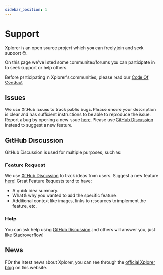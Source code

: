 ```yaml
---
sidebar_position: 1
---
```

# Support
Xplorer is an open source project which you can freely join and seek support 😊.

On this page we've listed some communites/forums you can participate in to seek support or help others.

Before participating in Xplorer's communities, please read our [Code Of Conduct](../CODE_OF_CONDUCT).

## Issues
We use GitHub issues to track public bugs. Please ensure your description is clear and has sufficient instructions to be able to reproduce the issue. Report a bug by opening a new issue [here](https://github.com/kimlimjustin/xplorer/issues). Please use [GitHub Discussion](https://github.com/kimlimjustin/xplorer/discussions) instead to suggest a new feature.

## GitHub Discussion
GitHub Discussion is used for multiple purposes, such as:

### Feature Request
We use [GitHub Discussion](https://github.com/kimlimjustin/xplorer/discussions) to track ideas from users. Suggest a new feature [here](https://github.com/kimlimjustin/xplorer/discussions)!
Great Feature Requests tend to have:
- A quick idea summary.
- What & why you wanted to add the specific feature.
- Additional context like images, links to resources to implement the feature, etc.
### Help
You can ask help using [GitHub Discussion](https://github.com/kimlimjustin/xplorer/discussions) and others will answer you, just like Stackoverflow!

## News
FOr the latest news about Xplorer, you can see through the [official Xplorer blog](/blog) on this website.